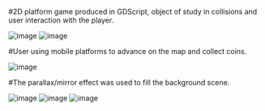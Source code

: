 #2D platform game produced in GDScript, object of study in collisions and user interaction with the player.

![image](https://github.com/WillianSeidel/platform2dtest/assets/126173353/badd4c44-ed96-42fd-b745-7434a11e95a5)
![image](https://github.com/WillianSeidel/platform2dtest/assets/126173353/d4af0c00-0c14-4904-a598-103fa92d434a)

#User using mobile platforms to advance on the map and collect coins.

![image](https://github.com/WillianSeidel/platform2dtest/assets/126173353/ab31f962-3d23-4d1d-9607-5d6c8413a258)

#The parallax/mirror effect was used to fill the background scene.

![image](https://github.com/WillianSeidel/platform2dtest/assets/126173353/d2a96c4a-0aa5-42ef-a3c0-311b6d67b046)
![image](https://github.com/WillianSeidel/platform2dtest/assets/126173353/508633ba-80d8-40cd-84ad-d1f4da648433)
![image](https://github.com/WillianSeidel/platform2dtest/assets/126173353/9ec91f05-3dea-4d46-b141-9bf0712307ec)






